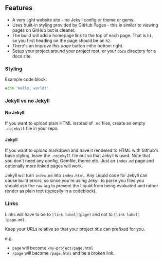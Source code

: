 ## Features

- A very light website site - no Jekyll config or theme or gems.
- Uses built-in styling provided by GitHub Pages - this is similar to viewing pages on GitHub but is cleaner.
- The build will add a homepage link to the top of each page. That is `h1`, so you first heading on the page should be an `h2`.
- There's an _Improve this page_ button  inthe bottom right.
- Setup your project around your project root, or your `docs` directory for a docs site.

### Styling

Example code block:

```sh
echo 'Hello, world!'
```

### Jekyll vs no Jekyll

#### No Jekyll

If you want to upload plain HTML instead of `.md` files, create an empty `.nojekyll` file in your repo.

#### Jekyll

If you want to upload markdown and have it rendered to HTML with Github's base styling, leave the `.nojekyll` file out so that Jekyll is used. Note that you don't need any config, Gemfile, theme etc. Just an `index.md` page and optionally more linked pages will work.


Jekyll will turn `index.md` into `index.html`. Any Liquid code for Jekyll can cause build errors, so since you're using Jekyll to parse you files you should use the `raw` tag to prevent the Liquid from being evaluated and rather render as plain text (typically in a codeblock). 

### Links

Links will have to be to `[link label](page)` and not to `[link label](page.md)`.

Keep your URLs relative so that your project title can prefixed for you. 

e.g.

- `page` will become `/my-project/page.html` 
- `/page` will become `/page.html` and be a broken link.
